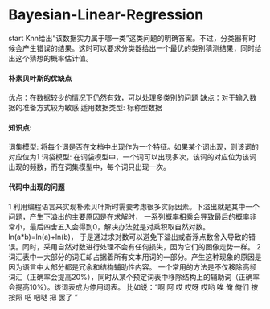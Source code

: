 # Bayesian-Linear-Regression
start
Knn给出“该数据实力属于哪一类”这类问题的明确答案。不过，分类器有时候会产生错误的结果。这时可以要求分类器给出一个最优的类别猜测结果，同时给出这个猜想的概率估计值。
#### 朴素贝叶斯的优缺点
优点：在数据较少的情况下仍然有效，可以处理多类别的问题
缺点：对于输入数据的准备方式较为敏感
适用数据类型: 标称型数据

#### 知识点:
词集模型: 将每个词是否在文档中出现作为一个特征。如果某个词出现，则该词的对应位为1
词袋模型: 在词袋模型中，一个词可以出现多次，该词的对应位为该词出现的频数，而在词集模型中，每个词只出现一次。

#### 代码中出现的问题
1  利用编程语言来实现朴素贝叶斯时需要考虑很多实际因素。下溢出就是其中一个问题，产生下溢出的主要原因是在求解时，
一系列概率相乘会导致最后的概率非常小，最后四舍五入会得到0，解决办法就是对乘积取自然对数。 ln(a*b)=ln(a)+ln(b)，
于是通过求对数可以避免下溢出或者浮点数舍入导致的错误。同时，采用自然对数进行处理不会有任何损失，因为它们的图像走势一样。
2  词汇表中一大部分的词汇却占据着所有文本用词的一部分。产生这种现象的原因是因为语言中大部分都是冗余和结构辅助性内容。
一个常用的方法是不仅移除高频词汇（正确率会提高20%），同时从某个预定词表中移除结构上的辅助词（正确率会提高10%）。该词表成为停用词表。
比如说：“啊 阿 哎 哎呀 哎哟 唉 俺 俺们 按 按照 吧 吧哒 把 罢了 ”